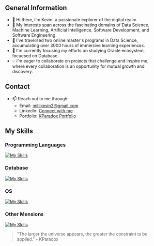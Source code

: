 ## General Information

- 👋 Hi there, I’m Kevin, a passionate explorer of the digital realm.
- 👀 My interests span across the fascinating domains of Data Science, Machine Learning, Artificial Intelligence, Software Development, and Software Engineering.
- 🌱 I've traversed two online master's programs in Data Science, accumulating over 3000 hours of immersive learning experiences.
- 🚀 I'm currently focusing my efforts on studying Oracle ecosystem, focuesed on Database.
- 💡 I’m eager to collaborate on projects that challenge and inspire me, where every collaboration is an opportunity for mutual growth and discovery.

## Contact 

- 📫 Reach out to me through:
   - Email: millikevin2@gmail.com
   - LinkedIn: [Connect with me](https://www.linkedin.com/in/kevin-milli/)
   - Portfolio: [KParadox Portfolio](https://kevin-milli.github.io/KParadox.Dev)
 

## My Skills
### Programming Languages
[![My Skills](https://skillicons.dev/icons?i=py,java,js&theme=light)](https://skillicons.dev)

### Database
[![My Skills](https://skillicons.dev/icons?i=mysql,postgres&theme=light)](https://skillicons.dev)

### OS
[![My Skills](https://skillicons.dev/icons?i=linux,windows&theme=light)](https://skillicons.dev)

### Other Mensions
[![My Skills](https://skillicons.dev/icons?i=sklearn,tensorflow,bootstrap,css,nodejs,html,django,flask,fastapi&theme=light&perline=5)](https://skillicons.dev)

> "The larger the universe appears, the greater the constraint to be applied." - KParadox
